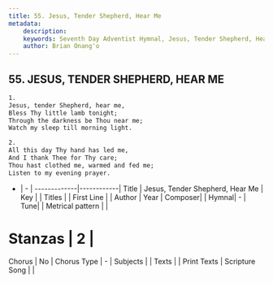 ```yaml
---
title: 55. Jesus, Tender Shepherd, Hear Me
metadata:
    description: 
    keywords: Seventh Day Adventist Hymnal, Jesus, Tender Shepherd, Hear Me, , 
    author: Brian Onang'o
---
```



## 55. JESUS, TENDER SHEPHERD, HEAR ME

```txt
1.
Jesus, tender Shepherd, hear me,
Bless Thy little lamb tonight;
Through the darkness be Thou near me;
Watch my sleep till morning light.

2.
All this day Thy hand has led me,
And I thank Thee for Thy care;
Thou hast clothed me, warmed and fed me;
Listen to my evening prayer.
```

- |   -  |
-------------|------------|
Title | Jesus, Tender Shepherd, Hear Me |
Key |  |
Titles |  |
First Line |  |
Author | 
Year | 
Composer|  |
Hymnal|  - |
Tune|  |
Metrical pattern | |
# Stanzas | 2 |
Chorus | No |
Chorus Type | - |
Subjects |  |
Texts |  |
Print Texts | 
Scripture Song |  |
  
